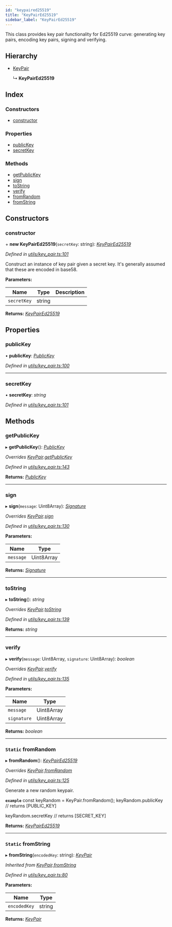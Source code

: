 ```yaml
---
id: "keypaired25519"
title: "KeyPairEd25519"
sidebar_label: "KeyPairEd25519"
---
```


This class provides key pair functionality for Ed25519 curve:
generating key pairs, encoding key pairs, signing and verifying.

## Hierarchy

* [KeyPair](keypair.md)

  ↳ **KeyPairEd25519**

## Index

### Constructors

* [constructor](keypaired25519.md#constructor)

### Properties

* [publicKey](keypaired25519.md#publickey)
* [secretKey](keypaired25519.md#secretkey)

### Methods

* [getPublicKey](keypaired25519.md#getpublickey)
* [sign](keypaired25519.md#sign)
* [toString](keypaired25519.md#tostring)
* [verify](keypaired25519.md#verify)
* [fromRandom](keypaired25519.md#static-fromrandom)
* [fromString](keypaired25519.md#static-fromstring)

## Constructors

###  constructor

\+ **new KeyPairEd25519**(`secretKey`: string): *[KeyPairEd25519](keypaired25519.md)*

*Defined in [utils/key_pair.ts:101](https://github.com/nearprotocol/nearlib/blob/88ad17d/src.ts/utils/key_pair.ts#L101)*

Construct an instance of key pair given a secret key.
It's generally assumed that these are encoded in base58.

**Parameters:**

Name | Type | Description |
------ | ------ | ------ |
`secretKey` | string |   |

**Returns:** *[KeyPairEd25519](keypaired25519.md)*

## Properties

###  publicKey

• **publicKey**: *[PublicKey](publickey.md)*

*Defined in [utils/key_pair.ts:100](https://github.com/nearprotocol/nearlib/blob/88ad17d/src.ts/utils/key_pair.ts#L100)*

___

###  secretKey

• **secretKey**: *string*

*Defined in [utils/key_pair.ts:101](https://github.com/nearprotocol/nearlib/blob/88ad17d/src.ts/utils/key_pair.ts#L101)*

## Methods

###  getPublicKey

▸ **getPublicKey**(): *[PublicKey](publickey.md)*

*Overrides [KeyPair](keypair.md).[getPublicKey](keypair.md#abstract-getpublickey)*

*Defined in [utils/key_pair.ts:143](https://github.com/nearprotocol/nearlib/blob/88ad17d/src.ts/utils/key_pair.ts#L143)*

**Returns:** *[PublicKey](publickey.md)*

___

###  sign

▸ **sign**(`message`: Uint8Array): *[Signature](signature.md)*

*Overrides [KeyPair](keypair.md).[sign](keypair.md#abstract-sign)*

*Defined in [utils/key_pair.ts:130](https://github.com/nearprotocol/nearlib/blob/88ad17d/src.ts/utils/key_pair.ts#L130)*

**Parameters:**

Name | Type |
------ | ------ |
`message` | Uint8Array |

**Returns:** *[Signature](signature.md)*

___

###  toString

▸ **toString**(): *string*

*Overrides [KeyPair](keypair.md).[toString](keypair.md#abstract-tostring)*

*Defined in [utils/key_pair.ts:139](https://github.com/nearprotocol/nearlib/blob/88ad17d/src.ts/utils/key_pair.ts#L139)*

**Returns:** *string*

___

###  verify

▸ **verify**(`message`: Uint8Array, `signature`: Uint8Array): *boolean*

*Overrides [KeyPair](keypair.md).[verify](keypair.md#abstract-verify)*

*Defined in [utils/key_pair.ts:135](https://github.com/nearprotocol/nearlib/blob/88ad17d/src.ts/utils/key_pair.ts#L135)*

**Parameters:**

Name | Type |
------ | ------ |
`message` | Uint8Array |
`signature` | Uint8Array |

**Returns:** *boolean*

___

### `Static` fromRandom

▸ **fromRandom**(): *[KeyPairEd25519](keypaired25519.md)*

*Overrides [KeyPair](keypair.md).[fromRandom](keypair.md#static-fromrandom)*

*Defined in [utils/key_pair.ts:125](https://github.com/nearprotocol/nearlib/blob/88ad17d/src.ts/utils/key_pair.ts#L125)*

Generate a new random keypair.

**`example`** 
const keyRandom = KeyPair.fromRandom();
keyRandom.publicKey
// returns [PUBLIC_KEY]

keyRandom.secretKey
// returns [SECRET_KEY]

**Returns:** *[KeyPairEd25519](keypaired25519.md)*

___

### `Static` fromString

▸ **fromString**(`encodedKey`: string): *[KeyPair](keypair.md)*

*Inherited from [KeyPair](keypair.md).[fromString](keypair.md#static-fromstring)*

*Defined in [utils/key_pair.ts:80](https://github.com/nearprotocol/nearlib/blob/88ad17d/src.ts/utils/key_pair.ts#L80)*

**Parameters:**

Name | Type |
------ | ------ |
`encodedKey` | string |

**Returns:** *[KeyPair](keypair.md)*
